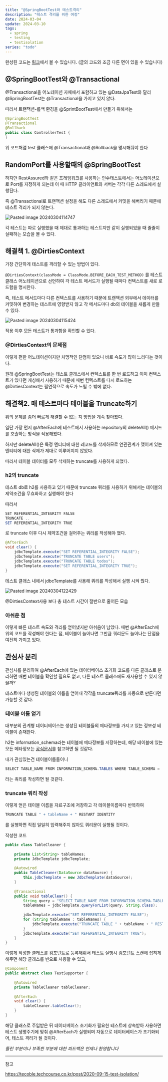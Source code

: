 ```yaml
---
title: "@SpringBootTest와 테스트격리"
description: "테스트 격리를 위한 여정"
date: 2024-03-04
update: 2024-03-10
tags:
  - spring
  - testing
  - testisolation
series: "todo"
---
```


완성된 코드는 [링크](https://github.com/jinkshower/Todo-management)에서 볼 수 있습니다. (글의 코드와 조금 다른 면이 있을 수 있습니다)

## @SpringBootTest와 @Transactional

@Transactional을 어노테이션 자체에서 포함하고 있는 @DataJpaTest와 달리 @SpringBootTest는 @Transactional을 가지고 있지 않다.

따라서 트랜잭션-롤백 환경을 @SprintBootTest에서 만들기 위해서는 
```java
@SpringBootTest  
@Transactional  
@Rollback  
public class ControllerTest {   
}
```
위 코드처럼 test 클래스에 @Transactional과 @Rollback을 명시해줘야 한다

## RandomPort를 사용할때의 @SpringBootTest

하지만 RestAssured와 같은 프레임워크를 사용하는 인수테스트에서는 어노테이션으로 Port를 지정하게 되는데 이 때 HTTP 클라이언트와 서버는 각각 다른 스레드에서 실행된다.

즉 @Transactional로 트랜잭션 설정을 해도 다른 스레드에서 커밋을 해버리기 때문에 테스트 격리가 되지 않는다. 

![Pasted image 20240304114747](https://github.com/jinkshower/jinkshower.github.io/assets/135244018/b3265dbe-be08-44fb-892a-555a71f56e72)

각 테스트는 따로 실행했을 때 제대로 통과하는 테스트지만 같이 실행되었을 때 줄줄이 실패하는 모습을 볼 수 있다.

## 해결책 1. @DirtiesContext

가장 간단하게 테스트를 격리할 수 있는 방법이 있다.

`@DirtiesContext(classMode = ClassMode.BEFORE_EACH_TEST_METHOD)`
를 테스트 클래스 어노테이션으로 선언하여  각 테스트 메서드가 실행될 때마다 컨텍스트를 새로 로드함을 명시한다.

즉, 테스트 메서드마다 다른 컨텍스트를 사용하기 때문에 트랜잭션 외부에서 데이터를 커밋하여 변경하는 테스트에 영향받지 않고 각 메서드마다 db의 테이블을 새롭게 만들 수 있다.

![Pasted image 20240304115424](https://github.com/jinkshower/jinkshower.github.io/assets/135244018/a32fed4a-4ded-4428-a449-cc9a7e093af3)

적용 이후 모든 테스트가 통과함을 확인할 수 있다.

### @DirtiesContext의 문제점
이렇게 편한 어노테이션이지만 치명적인 단점이 있으니 바로 속도가 많이 느리다는 것이다. 

원래 @SpringBootTest는 테스트 클래스에서 컨텍스트를 한 번 로드하고 이미 컨텍스트가 있다면 캐싱해서 사용하기 때문에 매번 컨텍스트를 다시 로드하는 @DirtiesContext는 필연적으로 속도가 느릴 수 밖에 없다.

## 해결책2. 매 테스트마다 테이블을 Truncate하기

위의 문제를 좀더 빠르게 해결할 수 없는 지 방법을 계속 찾아봤다.

일단 가장 먼저 @AfterEach에 테스트에서 사용하는 repository의 deleteAll() 메서드를 호출하는 방식을 적용해봤다. 

하지만 deleteAll()은 특정 엔티티에 대한 레코드를 삭제하므로 연관관계가 맺어져 있는 엔티티에 대한 삭제가 제대로 이루어지지 않았다.

따라서 테이블 데이터를 모두 삭제하는 truncate를 사용하게 되었다.

### h2의 truncate

테스트 db로 h2를 사용하고 있기 때문에 truncate 쿼리를 사용하기 위해서는 테이블의 제약조건을 무효화하고 실행해야 한다

따라서 
```java
SET REFERENTIAL_INTEGRITY FALSE
TRUNCATE ..
SET REFERENTIAL_INTEGRITY TRUE
```
로 truncate 이후 다시 제약조건을 걸어주는 쿼리를 작성해야 했다. 

```java
@AfterEach  
void clear() {  
    jdbcTemplate.execute("SET REFERENTIAL_INTEGRITY FALSE");  
    jdbcTemplate.execute("TRUNCATE TABLE users");  
    jdbcTemplate.execute("TRUNCATE TABLE todos");  
    jdbcTemplate.execute("SET REFERENTIAL_INTEGRITY TRUE");  
}
```
테스트 클래스 내에서 jdbcTemplate를 사용해 쿼리를 작성해서 실행 시켜 줬다.

![Pasted image 20240304122429](https://github.com/jinkshower/jinkshower.github.io/assets/135244018/8d152e82-5e91-4699-afa0-7a5bade9685a)

@DirtiesContext사용 보다 총 테스트 시간이 절반으로 줄어든 모습

### 아쉬운 점

이렇게 빠른 테스트 속도와 격리를 얻어냈지만 아쉬움이 남았다.
매번 @AfterEach에 위의 코드를 작성해야 한다는 점, 테이블이 늘어나면 그만큼 쿼리문도 늘어나는 단점을 여전히 가지고 있다.

## 관심사 분리

관심사를 분리하여 @AfterEach에 있는 데이터베이스 초기화 코드를 다른 클래스로 분리하면 매번 테이블을 확인할 필요도 없고, 다른 테스트 클래스에도 재사용할 수 있지 않을까?

테스트마다 생성된 테이블의 이름을 얻어내 각각을 truncate쿼리를 자동으로 만든다면 가능할 것 같다.

### 테이블 이름 얻기

대부분의 관계형 데이터베이스는 생성된 테이블들의 메타정보를 가지고 있는 정보성 테이블이 존재한다. 

h2는 information_schema라는 테이블에 메타정보를 저장하는데, 해당 테이블에 있는 모든 메타정보는 [공식문서](https://www.h2database.com/html/systemtables.html)를 참고하면 될 것같다.

내가 관심있는건 테이블이름들이니
```java
SELECT TABLE_NAME FROM INFORMATION_SCHEMA.TABLES WHERE TABLE_SCHEMA = 'PUBLIC'
```
라는 쿼리를 작성하면 될 것같다. 

### truncate 쿼리 작성

이렇게 얻은 테이블 이름을 자료구조에 저장하고 각 테이블이름마다 반복하여
```java
TRUNCATE TABLE " + tableName + " RESTART IDENTITY
```
를 실행하면 직접 일일히 입력해주지 않아도 쿼리문이 실행될 것이다.

작성한 코드
```java
public class TableCleaner {  
  
    private List<String> tableNames;  
    private JdbcTemplate jdbcTemplate;  
  
    @Autowired  
    public TableCleaner(DataSource dataSource) {  
        this.jdbcTemplate = new JdbcTemplate(dataSource);  
    }  
  
    @Transactional  
    public void tableClear() {  
        String query = "SELECT TABLE_NAME FROM INFORMATION_SCHEMA.TABLES WHERE TABLE_SCHEMA = 'PUBLIC'";  
        tableNames = jdbcTemplate.queryForList(query, String.class);  
  
        jdbcTemplate.execute("SET REFERENTIAL_INTEGRITY FALSE");  
        for (String tableName : tableNames) {  
            jdbcTemplate.execute("TRUNCATE TABLE " + tableName + " RESTART IDENTITY ");  
        }  
        jdbcTemplate.execute("SET REFERENTIAL_INTEGRITY TRUE");  
    }  
}
```

이렇게 작성한 클래스를 컴포넌트로 등록해줘서 테스트 실행시 컴포넌트 스캔에 잡히게 해주면 해당 클래스를 빈으로 사용할 수 있고, 

```java
@Component  
public abstract class TestSupporter {  
  
    @Autowired  
    private TableCleaner tableCleaner;  
  
    @AfterEach  
    void clear() {  
        tableCleaner.tableClear();  
    }  
}
```
해당 클래스로 주입받은 뒤 데이터베이스 초기화가 필요한 테스트에 상속받아 사용하면 테스트 생명주기에 맞춰 @AfterEach가 실행되며 자동으로 데이터베이스가 초기화되어, 테스트 격리가 될 것이다.

*틀린 부분이나 부족한 부분에 대한 피드백은 언제나 환영합니다*

---
참고

https://tecoble.techcourse.co.kr/post/2020-09-15-test-isolation/







